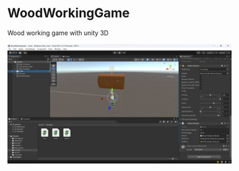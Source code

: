 # WoodWorkingGame
Wood working game with unity 3D
<br>
<br>
![Project Image](https://github.com/ahmettopak/WoodWorkingGame/blob/main/WoodWorkingGame.png)
